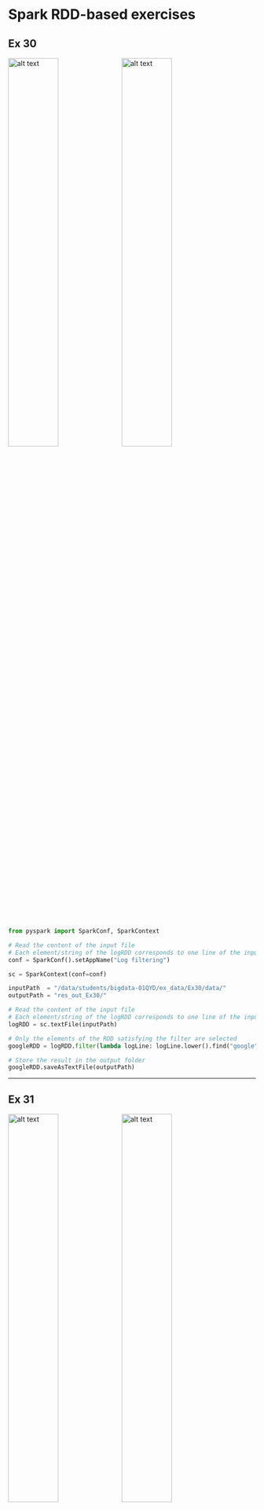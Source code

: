 # Spark RDD-based exercises

## Ex 30

<p float="left">
    <img src="./images/image.png" alt="alt text" width="45%" />
    <img src="./images/image-1.png" alt="alt text" width="45%" />
</p>

```python
from pyspark import SparkConf, SparkContext

# Read the content of the input file
# Each element/string of the logRDD corresponds to one line of the input file
conf = SparkConf().setAppName("Log filtering")

sc = SparkContext(conf=conf)

inputPath  = "/data/students/bigdata-01QYD/ex_data/Ex30/data/"
outputPath = "res_out_Ex30/" 

# Read the content of the input file
# Each element/string of the logRDD corresponds to one line of the input file
logRDD = sc.textFile(inputPath)

# Only the elements of the RDD satisfying the filter are selected
googleRDD = logRDD.filter(lambda logLine: logLine.lower().find("google") >= 0)

# Store the result in the output folder
googleRDD.saveAsTextFile(outputPath)
```

---

## Ex 31

<p float="left">
    <img src="./images/image-2.png" alt="alt text" width="45%" />
    <img src="./images/image-3.png" alt="alt text" width="45%" />
</p>

#### difference between map() and flatmap()

`map()` and `flatMap()` are both Spark transformations used to apply a function to each element of an RDD, but they behave differently in terms of output structure.

1) map()
    - Transforms each input element into one output element.
    - The result is an RDD where each input element maps to a single transformed element.

    Example:

    ```python
    rdd = sc.parallelize(["hello", "world"])

    mapped_rdd = rdd.map(lambda x: x.upper())
    print(mapped_rdd.collect())

    # Output: ['HELLO', 'WORLD']

    ```

2) flatmap()
    - Transforms each input element into zero or more output elements.
    - The result is a flattened RDD where the transformation function returns an iterable, and Spark automatically expands (flattens) it.
    Example:

    ```python
    rdd = sc.parallelize(["hello world", "hi"])

    flat_mapped_rdd = rdd.flatMap(lambda x: x.split(" "))
    print(flat_mapped_rdd.collect())

    # Output: ['hello', 'world', 'hi']

    ```

- Use map() when each input element should correspond to exactly one output element.
- Use flatMap() when each input element may produce multiple outputs, or when flattening a list structure.

#### version with map()

```python
from pyspark import SparkConf, SparkContext

conf = SparkConf().setAppName("Ex 31")
sc = SparkContext(conf=conf)

inputPath  = "/data/students/bigdata-01QYD/ex_data/Ex31/data/"
outputPath = "res_out_Ex31/"

# Read the content of the input file
# Each element/string of the logRDD corresponds to one line of the input file
logRDD = sc.textFile(inputPath)

# Only the elements of the RDD satisfying the filter are selected
googleRDD = logRDD.filter(lambda logLine: logLine.lower().find("www.google.com")>=0)

# Use map to select only the IP address. It is the first field before -
IPsRDD = googleRDD.map(lambda logLine: logLine.split('-')[0])

# Remove duplicates
distinctIPsRDD = IPsRDD.distinct()

# Store the result in the output folder
distinctIPsRDD.saveAsTextFile(outputPath)
```

#### version with flatmap()

```python
from pyspark import SparkConf, SparkContext

conf = SparkConf().setAppName("Ex 31")
sc = SparkContext(conf=conf)

inputPath  = "/data/students/bigdata-01QYD/ex_data/Ex31/data/"
outputPath = "res_out_Ex31/"

# Read the content of the input file
# Each element/string of the logRDD corresponds to one line of the input file
logRDD = sc.textFile(inputPath)

def filterAndExtractIP(line):
    # Inizialize the list that will be returned by this function
    listIPs = []
    
    # If line contains www.google.com add the IP of this line in the returned list
    if line.lower().find("www.google.com")>=0:
        IP = line.split('-')[0]
        listIPs.append(IP)
        
    # return listIPs
    return listIPs

# Only the elements of the RDD satisfying the filter are selected
# and the associated IPs are returned
# Those lines that do not contain "www.google.com" return an empy list.
IPsRDD = logRDD.flatMap(filterAndExtractIP)

# Remove duplicates
distinctIPsRDD = IPsRDD.distinct()

# Store the result in the output folder
distinctIPsRDD.saveAsTextFile(outputPath)
```

---

## Ex 32

<p float="left">
    <img src="./images/image-4.png" alt="alt text" width="45%" />
    <img src="./images/image-5.png" alt="alt text" width="45%" />
</p>

1. We can use the take `takeOrdered(num)` action → since by default it uses the ascending order, we customize the sorting function by negating the elements. In this way we get the elements in descending order and we  only the first one. Keep in mind it returns a list even if there is only one element.
2. We can also use the `top(num)` action → it will retrieve the `num` largest elements in the collection. Of course, we will take only the first one. Same as before: keep in mind it returns a list even if there is only one element.
3. Firstly, with `map()` we retrieve all the values (the same as the examples before) and then with `reduce()` we take only the maximum value.

### version with takeOrdered()

```python
from pyspark import SparkConf, SparkContext

conf = SparkConf().setAppName("Ex 32")
sc = SparkContext(conf=conf)

inputPath  = "/data/students/bigdata-01QYD/ex_data/Ex32/data/"

# Read the content of the input file
readingsRDD = sc.textFile(inputPath)

# Extract the PM10 values
# It can be implemented by using the map transformation
# Split each line and select the third field
# Remember to convert it into a float, otherwise it will be a string
pm10ValuesRDD = readingsRDD.map(lambda PM10Reading: float(PM10Reading.split(',')[2]))

# Select the maximum PM10 value by using the takeOrdered action. We need to change the "sort function"
maxPM10Value = pm10ValuesRDD.takeOrdered(1, lambda n: -1*n)[0]

# Print the result on the standard output of the Driver program/notebook
print(maxPM10Value)

```

### version with top() action

```python
from pyspark import SparkConf, SparkContext

conf = SparkConf().setAppName("Ex 32")
sc = SparkContext(conf=conf)

inputPath  = "/data/students/bigdata-01QYD/ex_data/Ex32/data/"

# Read the content of the input file
readingsRDD = sc.textFile(inputPath)

# Extract the PM10 values
# It can be implemented by using the map transformation
# Split each line and select the third field
pm10ValuesRDD = readingsRDD.map(lambda PM10Reading: float(PM10Reading.split(',')[2]))

# Select the maximum PM10 value by using the top action
maxPM10Value = pm10ValuesRDD.top(1)[0]

# Print the result on the standard output of the Driver program/notebook
print(maxPM10Value)
```

### version with reduce()

```python
from pyspark import SparkConf, SparkContext

conf = SparkConf().setAppName("Ex 32")
sc = SparkContext(conf=conf)

inputPath  = "/data/students/bigdata-01QYD/ex_data/Ex32/data/"

# Read the content of the input file
readingsRDD = sc.textFile(inputPath)

# Extract the PM10 values
# It can be implemented by using the map transformation
# Split each line and select the third field
pm10ValuesRDD = readingsRDD.map(lambda PM10Reading: float(PM10Reading.split(',')[2]))

# Select/compute the maximum PM10 value
# The lambda function is applied in a pairwise fashion to combine the elements
# It compares two values and returns the larger one, progressively reducing the RDD.
maxPM10Value = pm10ValuesRDD.reduce(lambda value1, value2: max(value1,value2))

# Print the result on the standard output of the Driver program/notebook
print("maxPM10Value")
```

##### How `reduce()` Works for Finding the Maximum Value

Let's break down how `reduce()` works for finding the **maximum PM10 value**.

```python
maxPM10Value = pm10ValuesRDD.reduce(lambda value1, value2: max(value1, value2))
```

##### Step-by-Step Explanation

1. **Initial Values**:
   - `value1` and `value2` are the two values that are taken from the RDD.

2. **Lambda Function**:
   - The lambda function `lambda value1, value2: max(value1, value2)` compares `value1` and `value2` and returns the larger of the two. This comparison happens iteratively across the entire RDD.

##### Example with RDD values

If the RDD contains the following values:

```python
[35.2, 42.3, 28.7, 50.1, 60.4]
```

Here’s how the process works:

1. The first comparison is between `35.2` and `42.3`. The function returns `42.3`.
2. Next, it compares `42.3` and `28.7`. The function returns `42.3`.
3. Then, it compares `42.3` and `50.1`. The function returns `50.1`.
4. Finally, it compares `50.1` and `60.4`. The function returns `60.4`.

##### Final Result

After applying the `reduce()` function across all elements in the RDD, the maximum PM10 value, `60.4`, is returned.

---

## Ex 33

<p float="left">
    <img src="./images/image-6.png" alt="alt text" width="45%" />
    <img src="./images/image-7.png" alt="alt text" width="45%" />
</p>

### version with top()

```python
# Read the content of the input file
readingsRDD = sc.textFile(inputPath)

# Extract the PM10 values
# It can be implemented by using the map transformation
# Split each line and select the third field
pm10ValuesRDD = readingsRDD.map(lambda PM10Reading: float(PM10Reading.split(',')[2]))

# Select the top-3 values
top3PM10Value = pm10ValuesRDD.top(3)

# Print the result on the standard output of the Driver program/notebook
print(top3PM10Value)
```

### version with takeOrdered()

```python
# Select the top-3 values
top3PM10Value = pm10ValuesRDD.takeOrdered(3, lambda num: -num)
```

---

## Ex 34

<p float="left">
    <img src="./images/image-8.png" alt="alt text" width="45%" />
    <img src="./images/image-9.png" alt="alt text" width="45%" />
</p>

1. We first map the values and find the maximum with reduce. We then use this result to select from all the lines only those where the PM10 value is equal to this one (`filter()` action). We used the `reduce()` method to find the maximum, but we could have used `top()` or `takeOrdered()` as in the example before without problems.

### version with reduce() and filter()

```python
from pyspark import SparkConf, SparkContext

conf = SparkConf().setAppName("Ex 34")
sc = SparkContext(conf=conf)

inputPath  = "/data/students/bigdata-01QYD/ex_data/Ex34/data/"
outputPath = "res_out_Ex34/"

# Read the content of the input file
readingsRDD = sc.textFile(inputPath)

# Extract the PM10 values
# It can be implemented by using the map transformation
# Split each line and select the third field
pm10ValuesRDD = readingsRDD.map(lambda PM10Reading: float(PM10Reading.split(',')[2]))

# Select/compute the maximum PM10 value
maxPM10Value = pm10ValuesRDD.reduce(lambda value1, value2: max(value1,value2))

# Filter the content of readingsRDD
# Select only the line(s) associated with the maxPM10Value
selectedRecordsRDD = readingsRDD.filter(lambda PM10Reading: float(PM10Reading.split(',')[2])==maxPM10Value)

# Store the result in the output folder
selectedRecordsRDD.saveAsTextFile(outputPath)
```

### version with takeOrdered()

```py
# Select/compute the maximum PM10 value by using takeOrdered
maxPM10Value = pm10ValuesRDD.takeOrdered(1, lambda num: -num)[0]
```

We only select the maximum and then nothing changes with respect to the previous version.

It would have been **WRONG** a solution like this:

```py
# Extract the top-1 result by using takeOrdered
# Consider the PM10 value to select the top-1 line
selectedRecords  = readingsRDD.takeOrdered(1, lambda PM10Reading: -1*float(PM10Reading.split(',')[2]))
# This solution is WRONG because it selects the first line associated with the maximum PM10 and 
# not all the lines (potentially more than one) associated with the maximum PM10 value 

# Transform the local list returned by top in to an RDD
selectedRecordsRDD = sc.parallelize(selectedRecords)
```

---

## Ex 35

<p float="left">
    <img src="./images/image-10.png" alt="alt text" width="45%" />
    <img src="./images/image-11.png" alt="alt text" width="45%" />
</p>

1. We find the maximum as before
2. We select only the lines with the maximum value
3. We extract the dates from those lines

```py
from pyspark import SparkConf, SparkContext

conf = SparkConf().setAppName("Ex 35")
sc = SparkContext(conf=conf)

inputPath  = "/data/students/bigdata-01QYD/ex_data/Ex35/data/"
outputPath = "res_out_Ex35/"

# Read the content of the input file
readingsRDD = sc.textFile(inputPath)

# Extract the PM10 values
# It can be implemented by using the map transformation
# Split each line and select the third field
pm10ValuesRDD = readingsRDD.map(lambda PM10Reading: float(PM10Reading.split(',')[2]))

# Select/compute the maximum PM10 value
maxPM10Value = pm10ValuesRDD.reduce(lambda value1, value2: max(value1,value2))

# Filter the content of readingsRDD
# Select only the line(s) associated with the maxPM10Value
selectedRecordsRDD = readingsRDD.filter(lambda PM10Reading: float(PM10Reading.split(',')[2])==maxPM10Value)

# Extract the dates from the selected records (second field of each string)
datesRDD = selectedRecordsRDD.map(lambda PM10Reading: PM10Reading.split(',')[1])

# Remove duplicates, if any
distinctDatesRDD = datesRDD.distinct()

# Store the result in the output folder
distinctDatesRDD.saveAsTextFile(outputPath)
```

---

## Ex 36

<p float="left">
    <img src="./images/image-12.png" alt="alt text" width="45%" />
    <img src="./images/image-13.png" alt="alt text" width="45%" />
</p>

**Version 1**

1. We extract only the PM10Values (`map()`)
2. We sum them (`reduce()`)
3. We find the number of elements (`count()`)
4. We compute the average

**Version 2**

1. We extract the PM10Values, but this time we return the tuple (PM10 value, 1) (`map()`)
2. We compute the sum of the pm 10 values and the count of the number of lines together (`reduce()`)
3. We use those values to compute the average

**Version 3**

1. We compute the sum of the PM10 values and the number of input lines by using the aggregate action
2. We compute the average

### version 1

```py
from pyspark import SparkConf, SparkContext

conf = SparkConf().setAppName("Ex 36")
sc = SparkContext(conf=conf)

inputPath  = "/data/students/bigdata-01QYD/ex_data/Ex36/data/"

# Read the content of the input file
readingsRDD = sc.textFile(inputPath)

# Extract the PM10 values
# It can be implemented by using the map transformation
# Split each line and select the third field
pm10ValuesRDD = readingsRDD.map(lambda PM10Reading: float(PM10Reading.split(',')[2]))

# Compute the sum of the PM10 values by using the reduce action
sumPM10Values = pm10ValuesRDD.reduce(lambda value1, value2: value1+value2)

# Count the number of lines of the input file
numLines = pm10ValuesRDD.count()

# Compute average
print("Average=", sumPM10Values / numLines)
```

### version 2

```py
# Extract the PM10 values and return a tuple(PM10 value, 1)
# It can be implemented by using the map transformation
# PM10 is the third field of each input string
pm10ValuesRDD = readingsRDD.map(lambda PM10Reading: ( float(PM10Reading.split(',')[2]), 1) )

# Compute the sum of the PM10 values and the number of input lines (= sum of onses) by using the reduce action
sumPM10ValuesCountLines = pm10ValuesRDD.reduce(lambda value1, value2: (value1[0]+value2[0], value1[1]+value2[1]))

# Compute the average PM10 value
# sumPM10ValuesCountLines[0] is equal to the sum of the input PM10 values
# sumPM10ValuesCountLines[1] is equal to the number of input lines/input values
print("Average=", sumPM10ValuesCountLines[0]/sumPM10ValuesCountLines[1])
```

### version 3

```py
# Read the content of the input file
readingsRDD = sc.textFile(inputPath)

# Compute the sum of the PM10 values and the number of input lines by using the aggregate action
sumPM10ValuesCountLines = readingsRDD.aggregate((0,0), \
                                lambda intermediateResult, PM10Reading: \
                                (intermediateResult[0] + float(PM10Reading.split(',')[2]), intermediateResult[1] + 1), \
                                lambda intermR1, intermR2: (intermR1[0] + intermR2[0], intermR1[1] + intermR2[1]) )

# Compute the average PM10 value
# sumPM10ValuesCountLines[0] is equal to the sum of the input PM10 values
# sumPM10ValuesCountLines[1] is equal to the number of input lines/input values
print("Average=", sumPM10ValuesCountLines[0]/sumPM10ValuesCountLines[1])
```

---

## Ex 37

<p float="left">
    <img src="./images/image-14.png" alt="alt text" width="45%" />
    <img src="./images/image-15.png" alt="alt text" width="45%" />
</p>

```py
from pyspark import SparkConf, SparkContext

conf = SparkConf().setAppName("Ex 37")
sc = SparkContext(conf=conf)

inputPath  = "/data/students/bigdata-01QYD/ex_data/Ex37/data/sensors.txt" # argv[1]
outputPath = "res_out_Ex37/" # argv[2]

# Read the content of the input file
readingsRDD = sc.textFile(inputPath)

# Extract the PM10 values
# It can be implemented by using the map transformation
# Split each line and select the third field

# Create an RDD of key-value pairs
# Each pair contains a sensorId (key) and a PM10 value (value)
# It can be implemented by using the map transformation. 
# The function of the map transformation returns a tuple
sensorsPM10ValuesRDD = readingsRDD.map(lambda PM10Reading: (PM10Reading.split(',')[0], float(PM10Reading.split(',')[2])) )

# Apply the reduceByKey transformation to compute the maximum PM10 value for each sensor
sensorsMaxValuesRDD = sensorsPM10ValuesRDD.reduceByKey(lambda value1, value2: max(value1, value2))

# Store the result in the output folder
sensorsMaxValuesRDD.saveAsTextFile(outputPath)
```

---

## Ex 38

<p float="left">
    <img src="./images/image-16.png" alt="alt text" width="45%" />
    <img src="./images/image-17.png" alt="alt text" width="45%" />
</p>

1. We select only the lines where the PM10Value has a value greater than the threshold (`filter()`)
2. We create, with `map()`, an RDD with key-values (sensor_id, 1)
3. With `reduceByKey()` we sum all the '1' values for every sensor_id
4. With `filter()` we select only those that has a value >= 2

```py
from pyspark import SparkConf, SparkContext

conf = SparkConf().setAppName("Ex 37")
sc = SparkContext(conf=conf)

inputPath  = "/data/students/bigdata-01QYD/ex_data/Ex38/data/sensors.txt" # argv[1]
outputPath = "res_out_Ex38/" # argv[2]

# Read the content of the input file
readingsRDD = sc.textFile(inputPath)

# Apply a filter transformation to select only the lines with PM10>50
readingsHighValueRDD = readingsRDD.filter(lambda PM10Reading: float(PM10Reading.split(',')[2])>50 )

# Create an RDD of key-value pairs
# Each pair contains a sensorId (key) and +1 (value)
# It can be implemented by using the map transformation. 
# The function of the map transformation returns a tuple
sensorsPM10CriticalValuesRDD = readingsHighValueRDD.map(lambda PM10Reading: (PM10Reading.split(',')[0], 1) )

# Count the number of critical values for each sensor by using the reduceByKey transformation.
# The used function is the sum of the values (the sum of the ones)
sensorsCountsRDD = sensorsPM10CriticalValuesRDD.reduceByKey(lambda value1, value2: value1+value2)

# Select only the pairs with a value (number of critical PM10 values) at least equal to 2
# This is a filter transformation on an RDD of pairs
sensorsCountsCriticalRDD = sensorsCountsRDD.filter(lambda sensorCountPair: sensorCountPair[1]>=2)

# Store the result in the output folder
sensorsCountsCriticalRDD.saveAsTextFile(outputPath)
```

---

## Ex 39

<p float="left">
    <img src="./images/image-18.png" alt="alt text" width="45%" />
    <img src="./images/image-19.png" alt="alt text" width="45%" />
</p>

1. I select the sensor_ids where the threshold is > 50 (`filter()`)
2. I create an RDD with pairs (sensor_id, date) (`map()` transformation)
3. I group by key all the values created before (`groupByKey()`)
4. Then I have to transform the content of values into listIPs

```py
from pyspark import SparkConf, SparkContext

conf = SparkConf().setAppName("Ex 39")
sc = SparkContext(conf=conf)

inputPath  = "/data/students/bigdata-01QYD/ex_data/Ex39/data/sensors.txt" # argv[1]
outputPath = "res_out_Ex39/" # argv[2]

# Read the content of the input file
readingsRDD = sc.textFile(inputPath)

# Apply a filter transformation to select only the lines with PM10>50
readingsHighValueRDD = readingsRDD.filter(lambda PM10Reading: float(PM10Reading.split(',')[2])>50 )

# Create an RDD of key-value pairs
# Each pair contains a sensorId (key) and a date (value)
# It can be implemented by using the map transformation. 
sensorsCriticalDatesRDD = readingsHighValueRDD.map(lambda PM10Reading: (PM10Reading.split(',')[0], PM10Reading.split(',')[1]) )

# Create one pair for each sensor (key) with the list of dates associated with that sensor (value)
# by using the groupByKey transformation
finalSensorCriticalDates = sensorsCriticalDatesRDD.groupByKey()

# The map method is used to transform the content of the iterable over the values of each key into a list (that can be stored in a readable format)
finalSensorCriticalDateStringFormat = finalSensorCriticalDates.mapValues(lambda dates : list(dates))

# Store the result in the output folder
finalSensorCriticalDateStringFormat.saveAsTextFile(outputPath)
```

---

## Ex 39 bis

<p float="left">
    <img src="./images/image-20.png" alt="alt text" width="45%" />
    <img src="./images/image-21.png" alt="alt text" width="45%" />
</p>

The first part is identical to the previous one.
We have to add the sensor_ids with the empty lists. To do so:

1. We create an RDD for all the sensor_ids
2. We subtract from those the ones with PM10Values > 50
3. We create an RDD with pairs (sensor_id, []) for those
4. We do an union with the previous ones

```py
from pyspark import SparkConf, SparkContext

conf = SparkConf().setAppName("Ex 39 bis")
sc = SparkContext(conf=conf)

inputPath  = "/data/students/bigdata-01QYD/ex_data/Ex39bis/data/sensors.txt" # argv[1]
outputPath = "res_out_Ex39bisv1" # argv[2]

# Read the content of the input file
readingsRDD = sc.textFile(inputPath)

# Apply a filter transformation to select only the lines with PM10>50
readingsHighValueRDD = readingsRDD.filter(lambda PM10Reading: float(PM10Reading.split(',')[2])>50 )

# Create an RDD of key-value pairs
# Each pair contains a sensorId (key) and a date (value)
# It can be implemented by using the map transformation. 
sensorsCriticalDatesRDD = readingsHighValueRDD.map(lambda PM10Reading: (PM10Reading.split(',')[0], PM10Reading.split(',')[1]) )

# Create one pair for each sensor (key) with the list of dates associated with that sensor (value)
# by using the groupByKey transformation
finalSensorCriticalDates = sensorsCriticalDatesRDD.groupByKey()

# The map method is used to transform the content of the iterable over the values of each key into a list (that can be stored in a readable format)
finalSensorCriticalDateStringFormat = finalSensorCriticalDates.mapValues(lambda dates : list(dates))

# All sensors ID from the complete input file
allSensorsRDD = readingsRDD.map(lambda PM10Reading: PM10Reading.split(',')[0])

# Select the identifiers of the sensors that have never been associated with a PM10 values greater than 50
sensorsNeverHighValueRDD = allSensorsRDD.subtract(finalSensorCriticalDates.keys())

# Map each sensor that has never been associated with a PM10 values greater than 50
# to a tuple/pair (sensorId, [])
sensorsNeverHighValueRDDEmptyList = sensorsNeverHighValueRDD.map(lambda sensorId: (sensorId, []))

# Compute the final result
resultRDD = finalSensorCriticalDateStringFormat.union(sensorsNeverHighValueRDDEmptyList)
```

---

## Ex 40

<p float="left">
    <img src="./images/image-22.png" alt="alt text" width="45%" />
    <img src="./images/image-23.png" alt="alt text" width="45%" />
</p>

1. We create an RDD with the lines where the PM10Value > 50 (`filter()`)
2. Starting from those we create tuples (sensor_id, 1) (`map()`)
3. We reduce by key making a sum of all values (`reduceByKey()`)
4. We sort them in descending order (`sortBy()` with parameters: value field and False for ascending order)

```py
from pyspark import SparkConf, SparkContext

conf = SparkConf().setAppName("Ex 40")
sc = SparkContext(conf=conf)

inputPath  = "/data/students/bigdata-01QYD/ex_data/Ex40/data/sensors.txt" # argv[1]
outputPath = "res_out_Ex40/" # argv[2]

# Read the content of the input file
readingsRDD = sc.textFile(inputPath)

# Apply a filter transformation to select only the lines with PM10>50
readingsHighValueRDD = readingsRDD.filter(lambda PM10Reading: float(PM10Reading.split(',')[2])>50 )

# Create an RDD of key-value pairs
# Each pair contains a sensorId (key) and +1 (value)
# It can be implemented by using the map transformation. 
# The function of the map transformation returns a tuple
sensorsPM10CriticalValuesRDD = readingsHighValueRDD.map(lambda PM10Reading: (PM10Reading.split(',')[0], 1) )

# Count the number of critical values for each sensor by using the reduceByKey transformation.
# The used function is the sum of the values (the sum of the ones)
sensorsCountsRDD = sensorsPM10CriticalValuesRDD.reduceByKey(lambda value1, value2: value1+value2)

# Sort pairs by number of critical values - descending order
sortedPairs = sensorsCountsRDD.sortBy(lambda pair: pair[1], False)

# Store the result in the output folder
sortedPairs.saveAsTextFile(outputPath)
```

---

## Ex 41

<p float="left">
    <img src="./images/image-24.png" alt="alt text" width="45%" />
    <img src="./images/image-25.png" alt="alt text" width="45%" />
    <img src="./images/image-26.png" alt="alt text" width="45%" />
</p>

**Version 1** → use of `top()`
**Version 2** → use of `sortBy()` and then `take(k)`

### version 1

```py
from pyspark import SparkConf, SparkContext

conf = SparkConf().setAppName("Ex 41")
sc = SparkContext(conf=conf)

inputPath  = "/data/students/bigdata-01QYD/ex_data/Ex41/data/sensors.txt" # argv[1]
outputPath = "res_out_Ex41v1/" # argv[2]
k = 1 # argv[3]

# Read the content of the input file
readingsRDD = sc.textFile(inputPath)

# Apply a filter transformation to select only the lines with PM10>50
readingsHighValueRDD = readingsRDD.filter(lambda PM10Reading: float(PM10Reading.split(',')[2])>50 )

# Create an RDD of key-value pairs
# Each pair contains a sensorId (key) and +1 (value)
# It can be implemented by using the map transformation. 
# The function of the map transformation returns a tuple
sensorsPM10CriticalValuesRDD = readingsHighValueRDD.map(lambda PM10Reading: (PM10Reading.split(',')[0], 1) )

# Count the number of critical values for each sensor by using the reduceByKey transformation.
# The used function is the sum of the values (the sum of the ones)
sensorsCountsRDD = sensorsPM10CriticalValuesRDD.reduceByKey(lambda value1, value2: value1+value2)

# Use top to select the top k pairs based on the number of critical dates
topKSensorsNumCriticalValues = sensorsCountsRDD.top(k, lambda pair: pair[1])

# top is an action. Hence, topKCriticalSensors is a local Python variable of the Driver.
# Create an RDD of pairs and store it in HDFS by means of the saveAsTextFile method
topKSensorsRDD = sc.parallelize(topKSensorsNumCriticalValues)

topKSensorsRDD.saveAsTextFile(outputPath)

```

### version 2

```py
from pyspark import SparkConf, SparkContext

conf = SparkConf().setAppName("Ex 41")
sc = SparkContext(conf=conf)

inputPath  = "/data/students/bigdata-01QYD/ex_data/Ex41/data/sensors.txt" # argv[1]
outputPath = "res_out_Ex41v1/" # argv[2]
k = 1 # argv[3]

# Read the content of the input file
readingsRDD = sc.textFile(inputPath)

# Apply a filter transformation to select only the lines with PM10>50
readingsHighValueRDD = readingsRDD.filter(lambda PM10Reading: float(PM10Reading.split(',')[2])>50 )

# Create an RDD of key-value pairs
# Each pair contains a sensorId (key) and +1 (value)
# It can be implemented by using the map transformation. 
# The function of the map transformation returns a tuple
sensorsPM10CriticalValuesRDD = readingsHighValueRDD.map(lambda PM10Reading: (PM10Reading.split(',')[0], 1) )

# Count the number of critical values for each sensor by using the reduceByKey transformation.
# The used function is the sum of the values (the sum of the ones)
sensorsCountsRDD = sensorsPM10CriticalValuesRDD.reduceByKey(lambda value1, value2: value1+value2)

# Sort pairs by number of critical values - descending order
sortedNumCriticalValuesSensorRDD = sensorsCountsRDD.sortBy(lambda pair: pair[1], False)

# Select the first k elements of sortedNumCriticalValuesSensorRDD.
# sortedNumCriticalValuesSensorRDD is sorted. 
# Hence, the first k elements are the ones we are interested in  
topKSensorsNumCriticalValues = sortedNumCriticalValuesSensorRDD.take(k)

# take is an action. Hence, topKCriticalSensors is a local Python variable of the Driver.
# Create an RDD of pairs and store it in HDFS by means of the saveAsTextFile method
topKSensorsRDD = sc.parallelize(topKSensorsNumCriticalValues)

topKSensorsRDD.saveAsTextFile(outputPath)
```

---

## Ex 42

<p float="left">
    <img src="./images/image-27.png" alt="alt text" width="45%" />
    <img src="./images/image-28.png" alt="alt text" width="45%" />
    <img src="./images/image-29.png" alt="alt text" width="45%" />
    <img src="./images/image-30.png" alt="alt text" width="45%" />
</p>

| **Remember**:    |
|-------------------------------------------------------------|
| whenever there is the need to pair keys and list of all values associated with that key:                |
| → **`cogroup()`**                                           |

```py
from pyspark import SparkConf, SparkContext

conf = SparkConf().setAppName("Ex 42")
sc = SparkContext(conf=conf)

inputPathQuestions  = "/data/students/bigdata-01QYD/ex_data/Ex42/data/questions.txt" # argv[1]
inputPathAnswers = "/data/students/bigdata-01QYD/ex_data/Ex42/data/answers.txt" # argv[2]
outputPath = "res_out_Ex42/" # argv[3]

# Read the content of the question file
questionsRDD = sc.textFile(inputPathQuestions)

# Create an RDD of pairs with the questionId as key and the question text as value
questionsPairRDD = questionsRDD.map(lambda question: (question.split(",")[0] , question.split(",")[2]) )

# Read the content of the answer file
answersRDD = sc.textFile(inputPathAnswers)

# Create an RDD of pairs with the questionId as key and the answer text as value
answersPairRDD = answersRDD.map(lambda answer: (answer.split(",")[1] , answer.split(",")[3]) )

# "Cogroup" the two RDDs of pairs
questionsAnswersPairRDD = questionsPairRDD.cogroup(answersPairRDD)

# Use map to transform the two iterables of each pair into a list (reformat them)
questionsAnswersReformatted = questionsAnswersPairRDD.mapValues(lambda value: (list(value[0]), list(value[1]) ) )

questionsAnswersReformatted.saveAsTextFile(outputPath)
```

---

## EX 43

<p float="left">
    <img src="./images/image-31.png" alt="alt text" width="45%" />
    <img src="./images/image-32.png" alt="alt text" width="45%" />
    <img src="./images/image-33.png" alt="alt text" width="45%" />
    <img src="./images/image-34.png" alt="alt text" width="45%" />
    <img src="./images/image-35.png" alt="alt text" width="45%" />
    <img src="./images/image-36.png" alt="alt text" width="45%" />
    <img src="./images/image-37.png" alt="alt text" width="45%" />
</p>

Note on .cache():
→ It is used in Pyspark to memorize in the cache an RDD (or a Dataframe).
→ When an RDD or DataFrame is cached, it is stored in memory (RAM) on the cluster nodes, making subsequent operations on it much faster.
→ This is particularly useful when you plan to reuse the same RDD or DataFrame multiple times within a Spark application.

### configuration and paths

```py
from pyspark import SparkConf, SparkContext

conf = SparkConf().setAppName("Ex 43")
sc = SparkContext(conf=conf)

#inputPathReadings = "/data/students/bigdata-01QYD/ex_data/Ex43/data/readings.txt"
#inputPathNeighbors = "/data/students/bigdata-01QYD/ex_data/Ex43/data/neighbors.txt"
#outputPath = "res_out_Ex43/"
#outputPath2 = "res_out_Ex43_2/"
#outputPath3 = "res_out_Ex43_3/"
#thresholdFreeSlots = 3
#thresholdCriticalPercentage = 0.8

inputPathReadings = "data/Ex43/data/readings.txt"
inputPathNeighbors = "data/Ex43/data/neighbors.txt"
outputPath = "res_out_Ex43/"
outputPath2 = "res_out_Ex43_2/"
outputPath3 = "res_out_Ex43_3/"
thresholdFreeSlots = 3
thresholdCriticalPercentage = 0.8
```

### part I

```py
# Solution Ex. 43 - part I
# Selection of the stations with a percentage of critical situations
# greater than 80%

# Read the content of the readings file
readingsRDD = sc.textFile(inputPathReadings).cache()

def criticalSituation(line):
    fields = line.split(",")
    # fields[0] is the station id
    # fields[5] is the number of free slots
    stationId = fields[0]
    numFreeSlots = int(fields[5])
    
    if  numFreeSlots < thresholdFreeSlots:
        return (stationId, (1, 1))
    else:
        return (stationId, (1, 0))
    
# Count the number of total and critical readings for each station
# Create an RDD of pairs with
# key: stationId
# value: (numReadings, numCriticalReadings)
# ------- numReadings: 1 for each input line
# --------numCriticalReadings: 0 if the situation is not critical. 1 if it is critical
stationCountPairRDD = readingsRDD.map(criticalSituation)

# Compute the number of total and critical readings for each station
stationTotalCountPairRDD = stationCountPairRDD\
.reduceByKey(lambda c1, c2: (c1[0]+c2[0], c1[1]+c2[1]) )

# Compute the percentage of critical situations for each station
stationPercentagePairRDD = stationTotalCountPairRDD\
.mapValues(lambda counters: counters[1]/counters[0])

# Select stations with percentage > 80%
selectedStationsPairRDD = stationPercentagePairRDD\
.filter(lambda sensorPerc: sensorPerc[1]>thresholdCriticalPercentage)

# Sort the stored stations by decreasing percentage of critical situations
selectedStationsSortedPairRDD = selectedStationsPairRDD\
.sortBy(lambda sensorPerc: sensorPerc[1], ascending=False)

selectedStationsSortedPairRDD.saveAsTextFile(outputPath)
```

### part II

```py
# Solution Ex. 43 - part II
# Selection of the pairs (timeslot, station) with a percentage of
# critical situations greater than 80%

def criticalSituationTimeslots(line):
    
    fields = line.split(",")

    # fields[0] is the station id
    # fields[2] is the hour
    # fields[5] is the number of free slots

    stationId = fields[0]
    numFreeSlots = int(fields[5])
    
    minTimeslotHour = 4 * ( int(fields[2]) // int(4))
    maxTimeslotHour = minTimeslotHour + 3

    timestamp = "ts[" + str(minTimeslotHour) + "-" + str(maxTimeslotHour) + "]"
    
    key = (timestamp, stationId)
    
    if  numFreeSlots < thresholdFreeSlots:
        return (key, (1, 1))
    else:
        return (key, (1, 0))
    
# The input data are already in readingsRDD

# Count the number of total and critical readings for each (timeslot,stationId)
# Create an RDD of pairs with
# key: (timeslot,stationId)
# value: (numReadings, numCriticalReadings)
# ------- numReadings: 1 for each input line
# --------numCriticalReadings: 0 if the situation is not critical. 1 if it is critical

timestampStationCountPairRDD = readingsRDD.map(criticalSituationTimeslots)

# Compute the number of total and critical readings for each (timeslot,station)
timestampStationTotalCountPairRDD = timestampStationCountPairRDD \
.reduceByKey(lambda c1, c2: (c1[0]+c2[0], c1[1]+c2[1]) )

# Compute the percentage of critical situations for each (timeslot,station)
timestampStationPercentagePairRDD = timestampStationTotalCountPairRDD\
.mapValues(lambda counters: counters[1]/counters[0])

# Select (timeslot,station) pairs with percentage > 80%
selectedTimestampStationsPairRDD = timestampStationPercentagePairRDD\
.filter(lambda sensorPerc: sensorPerc[1]>thresholdCriticalPercentage)

# Sort the stored pairs by decreasing percentage of critical situations
percentageTimestampStationsSortedPairRDD = selectedTimestampStationsPairRDD\
.sortBy(lambda sensorPerc: sensorPerc[1], ascending=False)

percentageTimestampStationsSortedPairRDD.saveAsTextFile(outputPath2)
```

### part III

```py
# Solution Ex. 43 - part III
# Select a reading (i.e., a line) of the first input file if and only if the following constraints are true
# - The line is associated with a full station situation
# - All the neighbor stations of the station Si are full in the time stamp associated with the current line

# Read the file containing the list of neighbors for each station
neighborsRDD = sc.textFile(inputPathNeighbors)

# Map each line of the input file to a pair stationid, list of neighbor stations
nPairRDD = neighborsRDD.map(lambda line: (line.split(",")[0], line.split(",")[1].split(" ")) )

# Create a local dictionary in the main memory of the driver that will be used to store the mapping 
# stationid -> list of neighbors
# There are only 100 stations. Hence, you can suppose that data about neighbors can be stored in the main memory
neighbors=nPairRDD.collectAsMap()

# The input data are already in readingsRDD

# Select the lines/readings associated with a full status (number of free slots equal to 0)
fullStatusLines = readingsRDD.filter(lambda line: int(line.split(",")[5])==0)

def extractTimestamp(reading):
    fields = reading.split(",")
    timestamp = fields[1] + fields[2] + fields[3]
    
    return timestamp

# Create an RDD of pairs with key = timestamp and value=reading associated with that timestamp
# The concatenation of fields[1], fields[2], fields[3] is the timestamp of the reading
fullLinesPRDD = fullStatusLines.map(lambda reading: (extractTimestamp(reading), reading))

#  Collapse all the values with the same key in one single pair (timestamp, reading associated with that timestamp)
fullReadingsPerTimestamp = fullLinesPRDD.groupByKey()

def selectReadingssFunc(pairTimeStampListReadings):
    # Extract the list of stations that appear in the readings
    # associated with the current key 
    # (i.e., the list of stations that are full in this timestamp)
    # The list of readings is in the value part of the inpput key-value pair
    stations = []
    for reading in pairTimeStampListReadings[1]:
        # Extract the stationid from each reading
        fields = reading.split(",")
        stationId = fields[0]
        stations.append(stationId)
        
        
    # Iterate again over the list of readings to select the readings satistying the constraint on the 
    # full status situation of all neighboors 
    selectedReading = []

    for reading in pairTimeStampListReadings[1]:
        # This reading must be selected if all the neighbors of
        # the station of this reading are also in the value of
        # the current key-value pair (i.e., if they are in list stations)
        # Extract the stationid of this reading
        fields = reading.split(",")
        stationId = fields[0]

        # Select the list of neighbors of the current station
        nCurrentStation = neighbors[stationId]
        
        # Check if all the neighbors of the current station are in value 
        # (i.e., the local list stations) of the current key-value pair
        allNeighborsFull = True
        
        for neighborStation in nCurrentStation:
            if neighborStation not in stations:
                # There is at least one neighbor of th current station
                # that is not in the full status in this timestamp
                allNeighborsFull = False
                
        if allNeighborsFull == True:
            selectedReading.append(reading)
            
    return selectedReading

# Each pair contains a timestamp and the list of readings (with number of free slots equal to 0) 
# associated with that timestamp.
# Check, for each reading in the list, if all the neighbors of the station of that reading are 
# also present in this list of readings
# Emit one "string" for each reading associated with a completely full status 
selectedReadingsRDD = fullReadingsPerTimestamp.flatMap(selectReadingssFunc)

# Store the result in HDFS
selectedReadingsRDD.saveAsTextFile(outputPath3)
```

---

## Ex 44

<p float="left">
    <img src="./images/image-38.png" alt="alt text" width="45%" />
    <img src="./images/image-39.png" alt="alt text" width="45%" />
    <img src="./images/image-40.png" alt="alt text" width="45%" />
    <img src="./images/image-41.png" alt="alt text" width="45%" />
</p>

```py
from pyspark import SparkConf, SparkContext

conf = SparkConf().setAppName("Ex 44")
sc = SparkContext(conf=conf)

#inputPathWatched = "/data/students/bigdata-01QYD/ex_data/Ex44/data/watchedmovies.txt"
#inputPathPreferences = "/data/students/bigdata-01QYD/ex_data/Ex44/data/preferences.txt"
#inputPathMovies = "/data/students/bigdata-01QYD/ex_data/Ex44/data/movies.txt"
#outputPath = "res_out_Ex44/"
#threshold = 0.5

inputPathWatched = "data/Ex44/data/watchedmovies.txt"
inputPathPreferences = "data/Ex44/data/preferences.txt"
inputPathMovies = "data/Ex44/data/movies.txt"
outputPath = "res_out_Ex44/"
threshold = 0.5

# Read the content of the watched movies file
watchedRDD = sc.textFile(inputPathWatched)

# Select only userid and movieid
# Define an RDD or pairs with movieid as key and userid as value
movieUserPairRDD = watchedRDD.map(lambda line:  (line.split(",")[1], line.split(",")[0]))

# Read the content of the movies file
moviesRDD = sc.textFile(inputPathMovies)

# Select only movieid and genre
# Define an RDD of pairs with movieid as key and genre as value
movieGenrePairRDD = moviesRDD.map(lambda line:  (line.split(",")[0], line.split(",")[2]))

# Join watched movies with movies
joinWatchedGenreRDD = movieUserPairRDD.join(movieGenrePairRDD)

# Select only userid (as key) and genre (as value)
usersWatchedGenresRDD = joinWatchedGenreRDD.map(lambda pair: (pair[1][0], pair[1][1]))

# Read the content of preferences.txt
preferencesRDD = sc.textFile(inputPathPreferences)

# Define an RDD of pairs with userid as key and genre as value
userLikedGenresRDD = preferencesRDD.map(lambda line: (line.split(",")[0], line.split(",")[1]))

# Cogroup the lists of watched and liked genres for each user
# There is one pair for each userid
# the value contains the list of genres (with repetitions) of the
# watched movies and the list of liked genres
userWatchedLikedGenres = usersWatchedGenresRDD.cogroup(userLikedGenresRDD)

def misleadingProfileFunc(userWatchedLikedGenresLists):
    # Store in a local list the "small" set of liked genres
    # associated with the current user
    likedGenres = list(userWatchedLikedGenresLists[1][1])
    
    # Iterate over the watched movies (the genres of the watched movies)and count
    # - The number of watched movies for this user
    # - How many of watched movies are associated with a not liked genre
    numWatchedMovies = 0
    notLiked = 0
   
    for watchedGenre in userWatchedLikedGenresLists[1][0]:
        numWatchedMovies = numWatchedMovies+1
        if watchedGenre not in likedGenres:
            notLiked = notLiked+1
            
    # Check if the number of watched movies associated with a non-liked genre
    # is greater that threshold%
    if float(notLiked) > threshold * float(numWatchedMovies):
        return True
    else: 
        return False
    
# Filter the users with a misleading profile
misleadingUsersListsRDD = userWatchedLikedGenres.filter(misleadingProfileFunc)

# Select only the userid of the users with a misleading profile
misleadingUsersRDD = misleadingUsersListsRDD.keys()

misleadingUsersRDD.saveAsTextFile(outputPath)
```

---

## Ex 45

<p float="left">
    <img src="./images/image-42.png" alt="alt text" width="45%" />
    <img src="./images/image-43.png" alt="alt text" width="45%" />
    <img src="./images/image-44.png" alt="alt text" width="45%" />
    <img src="./images/image-45.png" alt="alt text" width="45%" />
</p>

```py
from pyspark import SparkConf, SparkContext

conf = SparkConf().setAppName("Ex 45")
sc = SparkContext(conf=conf)

#inputPathWatched = "/data/students/bigdata-01QYD/ex_data/Ex45/data/watchedmovies.txt"
#inputPathPreferences = "/data/students/bigdata-01QYD/ex_data/Ex45/data/preferences.txt"
#inputPathMovies = "/data/students/bigdata-01QYD/ex_data/Ex45/data/movies.txt"
#outputPath = "res_out_Ex45/"
#threshold = 0.5

inputPathWatched = "data/Ex45/data/watchedmovies.txt"
inputPathPreferences = "data/Ex45/data/preferences.txt"
inputPathMovies = "data/Ex45/data/movies.txt"
outputPath = "res_out_Ex45/"
threshold = 0.5

# Read the content of the watched movies file
watchedRDD = sc.textFile(inputPathWatched)

# Select only userid and movieid
# Define an RDD or pairs with movieid as key and userid as value
movieUserPairRDD = watchedRDD.map(lambda line:  (line.split(",")[1], line.split(",")[0]))

# Read the content of the movies file
moviesRDD = sc.textFile(inputPathMovies)

# Select only movieid and genre
# Define an RDD of pairs with movieid as key and genre as value
movieGenrePairRDD = moviesRDD.map(lambda line:  (line.split(",")[0], line.split(",")[2]))

# Select only userid (as key) and genre (as value)
usersWatchedGenresRDD = joinWatchedGenreRDD.map(lambda pair: (pair[1][0], pair[1][1]))

# Read the content of preferences.txt
preferencesRDD = sc.textFile(inputPathPreferences)

# Define an RDD of pairs with userid as key and genre as value
userLikedGenresRDD = preferencesRDD.map(lambda line: (line.split(",")[0], line.split(",")[1]))

# Cogroup the lists of watched and liked genres for each user
# There is one pair for each userid
# the value contains the list of genres (with repetitions) of the
# watched movies and the list of liked genres
userWatchedLikedGenres = usersWatchedGenresRDD.cogroup(userLikedGenresRDD)

# This function is used in the next transformation to select users with a misleading profile 
def misleadingProfileFunc(userWatchedLikedGenresLists):
    # Store in a local list the "small" set of liked genres
    # associated with the current user
    likedGenres = list(userWatchedLikedGenresLists[1][1])
    
    # Iterate over the watched movies (the genres of the watched movies)and count
    # - The number of watched movies for this user
    # - How many of watched movies are associated with a not liked genre
    numWatchedMovies = 0
    notLiked = 0
   
    for watchedGenre in userWatchedLikedGenresLists[1][0]:
        numWatchedMovies = numWatchedMovies+1
        if watchedGenre not in likedGenres:
            notLiked = notLiked+1
            
    # Check if the number of watched movies associated with a non-liked genre
    # is greater that threshold%
    if float(notLiked) > threshold * float(numWatchedMovies):
        return True
    else: 
        return False
    
# Filter the users with a misleading profile
misleadingUsersListsRDD = userWatchedLikedGenres.filter(misleadingProfileFunc)

# This function is used in the next transformation to select the pairs (userid,misleading genre)
def misleadingGenresFunc(userWatchedLikedGenresLists):
    # Store in a local list the "small" set of liked genres
    # associated with the current user
    
    userId = userWatchedLikedGenresLists[0]
    likedGenres = list(userWatchedLikedGenresLists[1][1])
    
    # In this solution I suppose that the number of distinct genres for each user 
    # is small and can be stored in a local variable.
    # The local variable is a dictionary that stores for each non-liked genre 
    # also its number of occurrences in the list of watched movies of the current user
    numGenres = {}
    
    
    # Iterate over the watched movies (the genres of the watched movies).
    # Select the watched genres that are not in the liked genres and 
    # count their number of occurrences. Store them in the numGenres dictionary
    for watchedGenre in userWatchedLikedGenresLists[1][0]:
        # Check if the genre is not in the liked ones
        if watchedGenre not in likedGenres:
            # Update the number of times this genre appears
            # in the list of movies watched by the current user
            if watchedGenre in numGenres:
                numGenres[watchedGenre] = numGenres[watchedGenre] + 1
            else:
                numGenres[watchedGenre] = 1
                
    # Select the genres, which are not in the liked ones,
    # which occur at least 5 times
    selectedGenres = []
    
    for genre, occurrences in numGenres.items():
        if occurrences>=5:
            selectedGenres.append( (userId, genre) )
            
    return selectedGenres

# Select the pairs (userid,misleading genre)
misleadingUserGenrePairRDD = misleadingUsersListsRDD.flatMap(misleadingGenresFunc)

misleadingUserGenrePairRDD.saveAsTextFile(outputPath)
```

---

## Ex 46

<p float="left">
    <img src="./images/image-46.png" alt="alt text" width="45%" />
    <img src="./images/image-47.png" alt="alt text" width="45%" />
    <img src="./images/image-48.png" alt="alt text" width="45%" />
</p>

```py
from pyspark import SparkConf, SparkContext
import sys

conf = SparkConf().setAppName("Ex 46")
sc = SparkContext(conf=conf)

inputPath = "data/Ex46/data/readings.txt" # "/data/students/bigdata-01QYD/ex_data/Ex46/data/readings.txt"
outputPath = "res_out_Ex46v2/"

# Read the content of the readings
readingsRDD = sc.textFile(inputPath)

# Generate the elements of each window.
# Each reading with start time t belongs to 3 windows with a window size equal to 3:
# - The one starting at time t-120s
# - The one starting at time t-60s
# - The one starting at time t

def windowElementsFunc(reading):
    fields = reading.split(",")

    # Time stamp of this reading
    t = int(fields[0])
    # Temperature
    temperature = float(fields[1])
    
    # The current reading, associated with time stamp t,
    # is part of the windows starting at time t, t-60s, t-120s
    
    # pairs is a list containing three pairs (window start timestamp, current reading) associated with
    # the three windows containing this reading
    pairs = []
    
    # Window starting at time t
    # This reading is the first element of the window starting at time t
    pairs.append((t, reading))
    
    # Window starting at time t-60
    # This reading is the second element of that window starting at time t-60
    pairs.append((t-60, reading))

    # Window starting at time t-120
    # This reading is the third element of that window starting at time t-120
    pairs.append((t-120, reading))

    return pairs

windowsElementsRDD = readingsRDD.flatMap(windowElementsFunc)

# Use groupByKey to generate one sequence for each time stamp
timestampsWindowsRDD = windowsElementsRDD.groupByKey()

# This function is used in the next transformation to select the windows with an incrasing temperature trend
def increasingTrendFunc(pairInitialTimestampWindow):

    # The key of the input pair is the intial timestamp of the current window
    minTimestamp = pairInitialTimestampWindow[0]
    
    # Store the (at most) 3 elements of the window in a dictionary
    # containing enties time stamp -> temperature
    timestampTemp = {}

    # pairInitialTimestampWindow[1] contains the elements of the current window
    window = pairInitialTimestampWindow[1]
    
    
    for timestampTemperature in window:
        fields = timestampTemperature.split(",")
        t = int(fields[0])
        temperature = float(fields[1])
        
        timestampTemp[t] = temperature
        
    
    # Check if the list contains three elements.
    # If the number of elements is not equal to 3 the window is incomplete and must be discarded
    if len(timestampTemp) != 3:
        increasing = False
    else:
        # Check is the increasing trend is satisfied
        if timestampTemp[minTimestamp]<timestampTemp[minTimestamp+60] and timestampTemp[minTimestamp+60]<timestampTemp[minTimestamp+120]:
            increasing = True
        else:
            increasing = False

    return increasing

seletedWindowsRDD = timestampsWindowsRDD.filter(increasingTrendFunc)

# The result is in the value part of the returned pairs

# Store the result. Map the iterable associated with each window to a list

seletedWindowsRDD.values().map(lambda window: list(window)).saveAsTextFile(outputPath)
```

